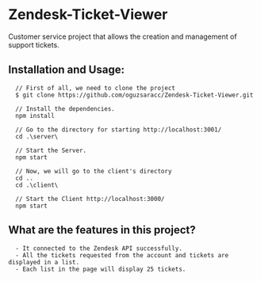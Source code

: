 # Zendesk-Ticket-Viewer
Customer service project that allows the creation and management of support tickets.

## Installation and Usage:
      // First of all, we need to clone the project
      $ git clone https://github.com/oguzsaracc/Zendesk-Ticket-Viewer.git
      
      // Install the dependencies.
      npm install
      
      // Go to the directory for starting http://localhost:3001/
      cd .\server\
      
      // Start the Server.
      npm start
      
      // Now, we will go to the client's directory
      cd ..
      cd .\client\
      
      // Start the Client http://localhost:3000/
      npm start
      
   ## What are the features in this project?
      - It connected to the Zendesk API successfully.
      - All the tickets requested from the account and tickets are displayed in a list.
      - Each list in the page will display 25 tickets.
      
      
        
        
 
  
